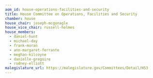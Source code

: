 ```yaml
---
aom_id: house-operations-facilities-and-security
title: House Committee on Operations, Facilities and Security
chamber: house
house_chair: joseph-mcgonagle
house_vice_chair: russell-holmes
house_members:
  - daniel-hunt
  - michael-day
  - frank-moran
  - ann-margaret-ferrante
  - meghan-kilcoyne
  - danielle-gregoire
  - rodney-elliott
malegislature_url: https://malegislature.gov/Committees/Detail/H53
---
```

